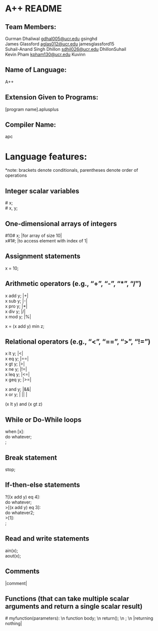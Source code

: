 A++ README  
==========

Team Members: 
-------------
Gurman Dhaliwal gdhal005@ucr.edu gsinghd  
James Glassford aglas012@ucr.edu jamesglassford15  
Suhail-Anand Singh Dhillon sdhil026@ucr.edu DhillonSuhail  
Kevin Pham kpham130@ucr.edu Kuvinn  

Name of Language:  
-----------------
A++  

Extension Given to Programs:  
----------------------------
[program name].aplusplus  

Compiler Name:  
--------------
apc  

Language features:  
==================
*note: brackets denote conditionals, parentheses denote order of operations  

Integer scalar variables
------------------------
\# x;  
\# x, y;

One-dimensional arrays of integers
-----------------------------------
#10# x; |for array of size 10|  
x#1#; |to access element with index of 1|  


Assignment statements
---------------------
x = 10;

Arithmetic operators (e.g., “+”, “-”, “*”, “/”)
-----------------------------------------------
x add y; |+|  
x sub y;  |-|  
x pro y; |*|  
x div y; |/|  
x mod y; |%|  

x = (x add y) min z;  

Relational operators (e.g., “<”, “==”, “>”, “!=”)
-------------------------------------------------
x lt y; |<|  
x eq y; |==|  
x gt y; |>|  
x ne y; |!=|  
x leq y; |<=|  
x geq y; |>=|  

x and y; |&&|  
x or y; | || |  

(x lt y) and (x gt z)  


While or Do-While loops
-----------------------
when [x]:  
do whatever;  
;  

Break statement
---------------
stop;  

If-then-else statements
-----------------------
\?[(x add y) eq 4]:  
do whatever;  
\>[(x add y) eq 3]:  
do whatever2;  
\>[1]:  
;  

Read and write statements
-------------------------
ain(x);  
aout(x);  

Comments
---------
|comment|  

Functions (that can take multiple scalar arguments and return a single scalar result)
-------------------------------------------------------------------------------------
  
\# myfunction(parameters): \n
function body;  \n
return();  \n
;  \n
|returning nothing|  
